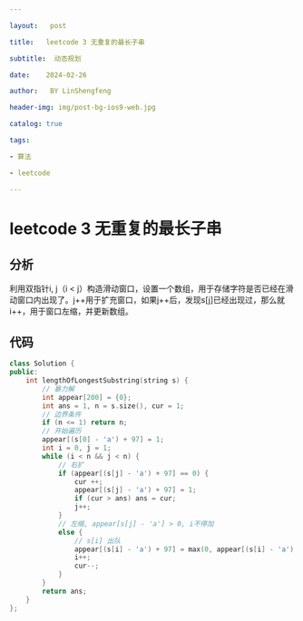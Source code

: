 ```yaml
---

layout:   post

title:   leetcode 3 无重复的最长子串

subtitle:  动态规划

date:    2024-02-26

author:   BY LinShengfeng

header-img: img/post-bg-ios9-web.jpg

catalog: true

tags:

- 算法

- leetcode

---
```


# leetcode 3 无重复的最长子串

## 分析

利用双指针i, j（i < j）构造滑动窗口，设置一个数组，用于存储字符是否已经在滑动窗口内出现了。j++用于扩充窗口，如果j++后，发现s[j]已经出现过，那么就i++，用于窗口左缩，并更新数组。

## 代码

```c++
class Solution {
public:
    int lengthOfLongestSubstring(string s) {
        // 暴力解
        int appear[200] = {0};
        int ans = 1, n = s.size(), cur = 1;
        // 边界条件
        if (n <= 1) return n;
        // 开始遍历
        appear[(s[0] - 'a') + 97] = 1;
        int i = 0, j = 1;
        while (i < n && j < n) {
            // 右扩
            if (appear[(s[j] - 'a') + 97] == 0) {
                cur ++;
                appear[(s[j] - 'a') + 97] = 1;
                if (cur > ans) ans = cur;
                j++;
            }
            // 左缩, appear[s[j] - 'a'] > 0, i不停加
            else {
                // s[i] 出队
                appear[(s[i] - 'a') + 97] = max(0, appear[(s[i] - 'a') + 97] - 1);
                i++;
                cur--;
            }
        }
        return ans;
    }
};
```

